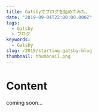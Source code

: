 ```yaml
---
title: Gatsbyでブログを始めてみた。
date: "2019-09-04T22:00:00.000Z"
tags:
  - Gatsby
  - ブログ
keywords:
  - Gatsby
slug: /2019/starting-gatsby-blog
thumbnail: thumbnail.png
---
```



# Content

coming soon...
